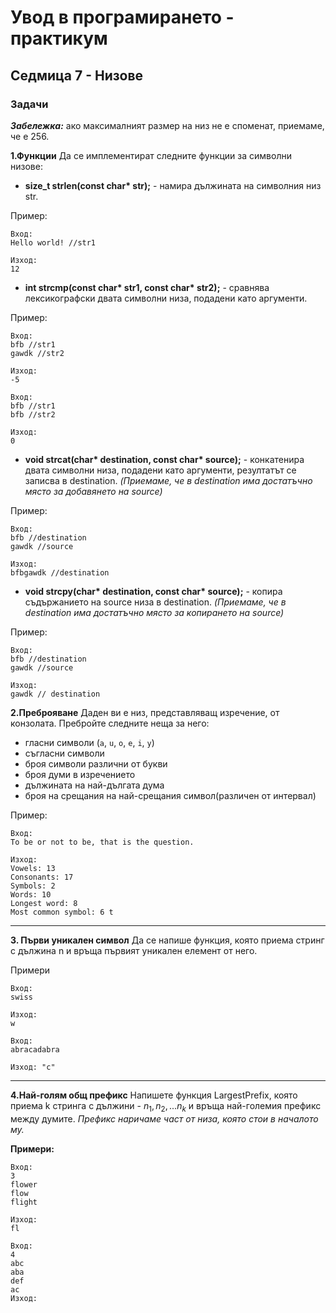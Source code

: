 # Увод в програмирането - практикум
## Седмица 7 - Низове
### Задачи

***Забележка:*** ако максималният размер на низ не е споменат, приемаме, че е 256.

**1.Функции**
Да се имплементират следните функции за символни низове:

* __size_t strlen(const char* str);__ - намира дължината на символния низ str.

Пример:
```
Вход:
Hello world! //str1

Изход:
12
```


* __int strcmp(const char* str1, const char* str2);__ - сравнява лексикографски двата символни низа, подадени като аргументи.

Пример:
```
Вход:
bfb //str1
gawdk //str2

Изход:
-5
```

```
Вход:
bfb //str1
bfb //str2

Изход:
0
```


* __void strcat(char* destination, const char* source);__ - конкатенира двата символни низа, подадени като аргументи, резултатът се записва в destination. *(Приемаме, че в destination има достатъчно място за добавянето на source)*

Пример:
```
Вход:
bfb //destination
gawdk //source

Изход:
bfbgawdk //destination
```


* __void strcpy(char* destination, const char* source);__ - копира съдържанието на source низа в destination. *(Приемаме, че в destination има достатъчно място за копирането на source)*

Пример:
```
Вход:
bfb //destination
gawdk //source

Изход:
gawdk // destination

```


**2.Преброяване** 
Даден ви е низ, представляващ изречение, от конзолата. Пребройте следните неща за него:
- гласни символи (`a`, `u`, `o`, `e`, `i`, `y`)
- съгласни символи 
- броя символи различни от букви
- броя думи в изречението
- дължината на най-дългата дума
- броя на срещания на най-срещания символ(различен от интервал)

Пример:
```
Вход:
To be or not to be, that is the question.

Изход:
Vowels: 13
Consonants: 17
Symbols: 2
Words: 10
Longest word: 8
Most common symbol: 6 t
```

---

**3. Първи уникален символ**
Да се напише функция, която приема стринг с дължина n и връща първият уникален елемент от него.

Примери
```
Вход:
swiss

Изход: 
w
```

```
Вход: 
abracadabra

Изход: "c"
```
---

**4.Най-голям общ префикс**
Напишете функция LargestPrefix, която приема k стринга с дължини - $n_1, n_2, ... n_k$ и връща най-големия префикс между думите. 
*Префикс наричаме част от низа, която стои в началото му.*

**Примери:**
```
Вход:
3
flower
flow
flight

Изход:
fl
```
```
Вход:
4
abc
aba
def
ac
Изход:

```